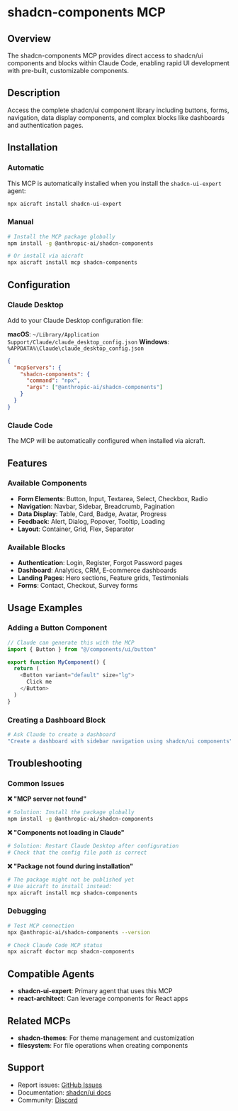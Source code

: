 # shadcn-components MCP

## Overview
The shadcn-components MCP provides direct access to shadcn/ui components and blocks within Claude Code, enabling rapid UI development with pre-built, customizable components.

## Description
Access the complete shadcn/ui component library including buttons, forms, navigation, data display components, and complex blocks like dashboards and authentication pages.

## Installation

### Automatic
This MCP is automatically installed when you install the `shadcn-ui-expert` agent:
```bash
npx aicraft install shadcn-ui-expert
```

### Manual
```bash
# Install the MCP package globally
npm install -g @anthropic-ai/shadcn-components

# Or install via aicraft
npx aicraft install mcp shadcn-components
```

## Configuration

### Claude Desktop
Add to your Claude Desktop configuration file:

**macOS**: `~/Library/Application Support/Claude/claude_desktop_config.json`
**Windows**: `%APPDATA%\Claude\claude_desktop_config.json`

```json
{
  "mcpServers": {
    "shadcn-components": {
      "command": "npx",
      "args": ["@anthropic-ai/shadcn-components"]
    }
  }
}
```

### Claude Code
The MCP will be automatically configured when installed via aicraft.

## Features

### Available Components
- **Form Elements**: Button, Input, Textarea, Select, Checkbox, Radio
- **Navigation**: Navbar, Sidebar, Breadcrumb, Pagination
- **Data Display**: Table, Card, Badge, Avatar, Progress
- **Feedback**: Alert, Dialog, Popover, Tooltip, Loading
- **Layout**: Container, Grid, Flex, Separator

### Available Blocks
- **Authentication**: Login, Register, Forgot Password pages
- **Dashboard**: Analytics, CRM, E-commerce dashboards
- **Landing Pages**: Hero sections, Feature grids, Testimonials
- **Forms**: Contact, Checkout, Survey forms

## Usage Examples

### Adding a Button Component
```typescript
// Claude can generate this with the MCP
import { Button } from "@/components/ui/button"

export function MyComponent() {
  return (
    <Button variant="default" size="lg">
      Click me
    </Button>
  )
}
```

### Creating a Dashboard Block
```bash
# Ask Claude to create a dashboard
"Create a dashboard with sidebar navigation using shadcn/ui components"
```

## Troubleshooting

### Common Issues

**❌ "MCP server not found"**
```bash
# Solution: Install the package globally
npm install -g @anthropic-ai/shadcn-components
```

**❌ "Components not loading in Claude"**
```bash
# Solution: Restart Claude Desktop after configuration
# Check that the config file path is correct
```

**❌ "Package not found during installation"**
```bash
# The package might not be published yet
# Use aicraft to install instead:
npx aicraft install mcp shadcn-components
```

### Debugging
```bash
# Test MCP connection
npx @anthropic-ai/shadcn-components --version

# Check Claude Code MCP status
npx aicraft doctor mcp shadcn-components
```

## Compatible Agents
- **shadcn-ui-expert**: Primary agent that uses this MCP
- **react-architect**: Can leverage components for React apps

## Related MCPs
- **shadcn-themes**: For theme management and customization
- **filesystem**: For file operations when creating components

## Support
- Report issues: [GitHub Issues](https://github.com/anthropics/mcp-shadcn/issues)
- Documentation: [shadcn/ui docs](https://ui.shadcn.com)
- Community: [Discord](https://discord.gg/shadcn)